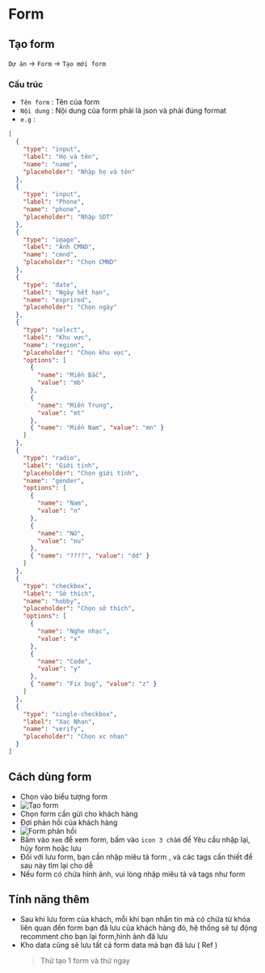 # Form

## Tạo form

`Dự án` -> `Form` -> `Tạo mới form`

### Cấu trúc

- `Tên form` : Tên của form
- `Nội dung` : Nội dung của form phải là json và phải đúng format
- `e.g` :

```json
[
  {
    "type": "input",
    "label": "Họ và tên",
    "name": "name",
    "placeholder": "Nhập họ và tên"
  },
  {
    "type": "input",
    "label": "Phone",
    "name": "phone",
    "placeholder": "Nhập SDT"
  },
  {
    "type": "image",
    "label": "Ảnh CMND",
    "name": "cmnd",
    "placeholder": "Chọn CMND"
  },
  {
    "type": "date",
    "label": "Ngày hết hạn",
    "name": "exprired",
    "placeholder": "Chọn ngày"
  },
  {
    "type": "select",
    "label": "Khu vực",
    "name": "region",
    "placeholder": "Chọn khu vực",
    "options": [
      {
        "name": "Miền Bắc",
        "value": "mb"
      },
      {
        "name": "Miền Trung",
        "value": "mt"
      },
      { "name": "Miền Nam", "value": "mn" }
    ]
  },
  {
    "type": "radio",
    "label": "Giới tính",
    "placeholder": "Chọn giới tính",
    "name": "gender",
    "options": [
      {
        "name": "Nam",
        "value": "n"
      },
      {
        "name": "Nữ",
        "value": "nu"
      },
      { "name": "????", "value": "dd" }
    ]
  },
  {
    "type": "checkbox",
    "label": "Sở thích",
    "name": "hobby",
    "placeholder": "Chọn sở thích",
    "options": [
      {
        "name": "Nghe nhạc",
        "value": "x"
      },
      {
        "name": "Code",
        "value": "y"
      },
      { "name": "Fix bug", "value": "z" }
    ]
  },
  {
    "type": "single-checkbox",
    "label": "Xac Nhan",
    "name": "verify",
    "placeholder": "Chọn xc nhan"
  }
]
```

## Cách dùng form

- Chọn vào biểu tượng form
- ![Tạo form](https://i.ibb.co/0hH8Fp5/image.png)
- Chọn form cần gửi cho khách hàng
- Đợi phản hồi của khách hàng
- ![Form phản hồi](https://i.ibb.co/mbCY1J4/image.png)
- Bấm vào `Xem` để xem form, bấm vào `icon 3 chấm` để Yêu cầu nhập lại, hủy form hoặc lưu
- Đối với lưu form, bạn cần nhập miêu tả form , và các tags cần thiết để sau này tìm lại cho dễ
- Nếu form có chứa hình ảnh, vui lòng nhập miêu tả và tags như form

## Tính năng thêm

- Sau khi lưu form của khách, mỗi khi bạn nhắn tin mà có chứa từ khóa liên quan đến form bạn đã lưu của khách hàng đó, hệ thống sẽ tự động recomment cho bạn lại form,hình ảnh đã lưu
- Kho data cũng sẽ lưu tất cả form data mà bạn đã lưu ( Ref )
  > Thử tạo 1 form và thử ngay
